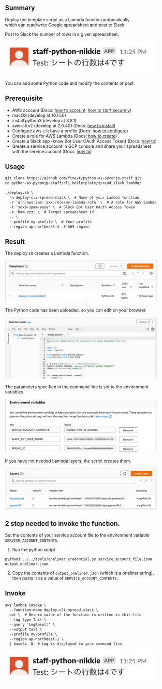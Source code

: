 ## Summary

Deploy the template script as a Lambda function automatically  
which can read/write Google spreadsheet and post to Slack.

Post to Slack the number of rows in a given spreadsheet.

![](./images/template_function_slack_post.png)

You can add some Python code and modify the contents of post.

## Prerequisite

- AWS account (Docs: [how to account](https://aws.amazon.com/premiumsupport/knowledge-center/create-and-activate-aws-account/), [how to start securely](https://docs.aws.amazon.com/IAM/latest/UserGuide/getting-started_create-admin-group.html))
- macOS (develop at 10.14.6)
- install python3 (develop at 3.8.1)
- aws-cli v2 (develop at 2.0.40) (Docs: [how to install](https://docs.aws.amazon.com/cli/latest/userguide/install-cliv2-mac.html))
- Configure aws-cli; have a profile (Docs: [how to configure](https://docs.aws.amazon.com/cli/latest/userguide/cli-configure-quickstart.html))
- Create a role for AWS Lambda (Docs: [how to create](https://docs.aws.amazon.com/lambda/latest/dg/lambda-intro-execution-role.html))
- Create a Slack app (know Bot User OAuth Access Token) (Docs: [how to](https://slack.com/help/articles/115005265703-Create-a-bot-for-your-workspace))
- Greate a service account in GCP console and share your spreadsheet with the service account (Docs: [how to](https://gspread.readthedocs.io/en/latest/oauth2.html#for-bots-using-service-account))

## Usage

```
git clone https://github.com/ftnext/python-as-pyconjp-staff.git
cd python-as-pyconjp-staff/cli_boilerplate/spread_slack_lambda/

./deploy.sh \
  -n deploy-cli-spread-slack \  # Name of your Lambda function
  -r 'arn:aws:iam::xxx:role/my-lambda-role' \  # A role for AWS Lambda
  -t 'xoxb-spam-yyyy' \  # Slack Bot User OAuth Access Token
  -s 'ham_zzz' \  # Target spreadsheet id
  -- \
  --profile my-profile \  # Your profile
  --region ap-northeast-1  # AWS region
```

## Result

The deploy.sh creates a Lambda function.

![](./images/deploy_script_creates_function.png)

The Python code has been uploaded, so you can edit on your browser.

![](./images/template_code_and_edit_it.png)

The parameters specified in the command line is set to the environment variables.

![](./images/added_envvars_by_deploy_script.png)

If you have not needed Lambda layers, the script creates them.

![](./images/deploy_script_creates_layers.png)

## 2 step needed to invoke the function.

Set the contents of your service account file to the environment variable `SERVICE_ACCOUNT_CONTENTS`.

1. Run the python script

```
python3 ../../tools/oneliner_credential.py service_account_file.json output_oneliner.json
```

2. Copy the contents of `output_oneliner.json` (which is a oneliner string), then paste it as a value of `SERVICE_ACCOUNT_CONTENTS`.

## Invoke

```
aws lambda invoke \
  --function-name deploy-cli-spread-slack \
  out \  # Return value of the function is written in this file
  --log-type Tail \
  --query 'LogResult' \
  --output text \
  --profile my-profile \
  --region ap-northeast-1 \
  | base64 -D  # Log is displayed in your command line
```

![](./images/template_function_slack_post.png)
